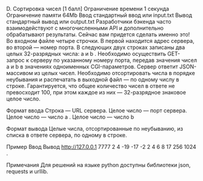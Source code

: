 D. Сортировка чисел [1 балл]
Ограничение времени	1 секунда
Ограничение памяти	64Mb
Ввод	стандартный ввод или input.txt
Вывод	стандартный вывод или output.txt
Разработчики бэкенда часто взаимодействуют с многочисленными API и дополнительно обрабатывают результаты. Сейчас вам придется сделать именно это!
Во входном файле четыре строчки. В первой находится адрес сервера, во второй — номер порта. В следующих двух строках записаны два целых 32-разрядных числа: 
a
 и 
b
. Необходимо осуществить GET-запрос к серверу по указанному номеру порта, передав значения чисел 
a
 и 
b
 в значениях одноименных CGI-параметров. Сервер ответит JSON-массивом из целых чисел. Необходимо отсортировать числа в порядке неубывания и распечатать в выходной файл — по одному числу в строке.
Гарантируется, что общее количество чисел в ответе не превосходит 100, при этом каждое из них — 32-разрядное знаковое целое число.

Формат ввода
Строка — URL сервера.
Целое число — порт сервера.
Целое число — число 
a
.
Целое число — число 
b

Формат вывода
Целые числа, отсортированные по неубыванию, из списка в ответе сервера, по одному в строке.

Пример
Ввод	Вывод
http://127.0.0.1
7777
2
4
-19
-17
-2
2
4
6
8
17
256
1024
.

Примечания
Для решений на языке python доступны библиотеки json, requests и urllib.